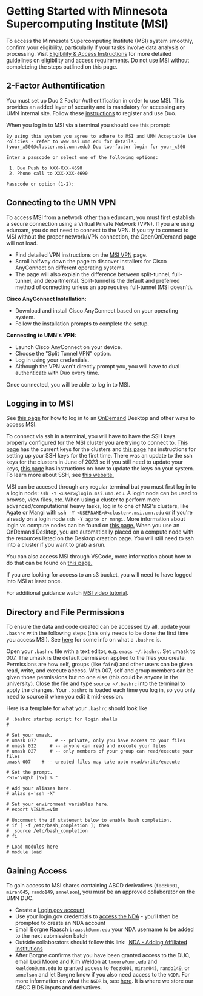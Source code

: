 # Getting Started with Minnesota Supercomputing Institute (MSI)

To access the Minnesota Supercomputing Institute (MSI) system smoothly, confirm your eligibility, particularly if your tasks involve data analysis or processing. Visit  [Eligibility & Access Instructions](https://www.msi.umn.edu/content/eligibility-getting-access) for more detailed guidelines on eligibility and access requirements. Do not use MSI without completeing the steps outlined on this page.

## 2-Factor Authentification

You must set up Duo 2 Factor Authentification in order to use MSI. This provides an added layer of security and is mandatory for accessing any UMN internal site. Follow these [instructions](https://it.umn.edu/services-technologies/self-help-guides/duo-set-use-duo-security) to register and use Duo.

When you log in to MSI via a terminal you should see this prompt: 

```
By using this system you agree to adhere to MSI and UMN Acceptable Use Policies - refer to www.msi.umn.edu for details.
(your_x500@cluster.msi.umn.edu) Duo two-factor login for your_x500

Enter a passcode or select one of the following options:

 1. Duo Push to XXX-XXX-4690
 2. Phone call to XXX-XXX-4690

Passcode or option (1-2):
```

## Connecting to the UMN VPN

To access MSI from a network other than eduroam, you must first establish a secure connection using a Virtual Private Network (VPN). If you are using eduroam, you do not need to connect to the VPN. If you try to connect to MSI without the proper network/VPN connection, the OpenOnDemand page will not load. 

- Find detailed VPN instructions on the [MSI VPN](https://it.umn.edu/services-technologies/virtual-private-network-vpn) page.
- Scroll halfway down the page to discover installers for Cisco AnyConnect on different operating systems.
- The page will also explain the difference between split-tunnel, full-tunnel, and departmental. Split-tunnel is the default and preferred method of connecting unless an app requires full-tunnel (MSI doesn't).

**Cisco AnyConnect Installation:**

- Download and install Cisco AnyConnect based on your operating system.
- Follow the installation prompts to complete the setup.

**Connecting to UMN's VPN:**

- Launch Cisco AnyConnect on your device.
- Choose the "Split Tunnel VPN" option.
- Log in using your credentials.
- Although the VPN won't directly prompt you, you will have to dual authenticate with Duo every time.

Once connected, you will be able to log in to MSI.

## Logging in to MSI

See [this page](hpc.md) for how to log in to an [OnDemand](https://ondemand.msi.umn.edu/pun/sys/dashboard/batch_connect/sessions) Desktop and other ways to access MSI.

To connect via ssh in a terminal, you will have to have the SSH keys properly configured for the MSI cluster you are trying to connect to. [This page](https://www.msi.umn.edu/content/ssh-keys) has the current keys for the clusters and [this page](https://www.msi.umn.edu/support/faq/how-do-i-setup-ssh-keys) has instructions for setting up your SSH keys for the first time. There was an update to the ssh keys for the clusters in June of 2023 so if you still need to update your keys, [this page](https://www.msi.umn.edu/content/ssh-keys-renew-june-2023) has instructions on how to update the keys on your system. To learn more about SSH, see [this website.](https://www.cloudflare.com/learning/access-management/what-is-ssh/)

MSI can be accesed through any regular terminal but you must first log in to a login node: `ssh -Y <user>@login.msi.umn.edu`. A login node can be used to browse, view files, etc. When using a cluster to perform more advanced/computational heavy tasks, log in to one of MSI's clusters, like Agate or Mangi with `ssh -Y <USERNAME>@<cluster>.msi.umn.edu` or if you're already on a login node `ssh -Y agate or mangi`. More information about login vs compute nodes can be found on [this page.](partitions.md) When you use an OnDemand Desktop, you are automatically placed on a compute node with the resources listed on the Desktop creation page. You will still need to ssh into a cluster if you want to grab a srun.

You can also access MSI through VSCode, more information about how to do that can be found on [this page.](vscode.md)

If you are looking for access to an s3 bucket, you will need to have logged into MSI at least once. 

For additional guidance watch [MSI video tutorial](https://www.youtube.com/watch?v=PgD7WSI6CG4).

## Directory and File Permissions

To ensure the data and code created can be accessed by all, update your `.bashrc` with the following steps (this only needs to be done the first time you access MSI). See [here](https://www.digitalocean.com/community/tutorials/bashrc-file-in-linux) for some info on what a `.bashrc` is.

Open your `.bashrc` file with a text editor, e.g. `emacs ~/.bashrc`.
Set umask to 007. The umask is the default permission applied to the files you create. Permissions are how self, groups (like `faird`) and other users can be given read, write, and execute access. With 007, self and group members can be given those permissions but no one else (this could be anyone in the university). 
Close the file and type `source ~/.bashrc` into the terminal to apply the changes.
Your `.bashrc` is loaded each time you log in, so you only need to source it when you edit it mid-session. 

Here is a template for what your `.bashrc` should look like

```
# .bashrc startup script for login shells
#

# Set your umask.
# umask 077       # -- private, only you have access to your files
# umask 022     # -- anyone can read and execute your files
# umask 027     # -- only members of your group can read/execute your files
umask 007    # -- created files may take upto read/write/execute

# Set the prompt.
PS1="\u@\h [\w] % "

# Add your aliases here.
# alias s='ssh -X'

# Set your environment variables here.
# export VISUAL=vim

# Uncomment the if statement below to enable bash completion.
# if [ -f /etc/bash_completion ]; then
#  source /etc/bash_completion
# fi

# Load modules here
# module load
```

## Gaining Access
To gain access to MSI shares containing ABCD derivatives (`feczk001`, `miran045`, `rando149`, `smnelson`), you must be an approved collaborator on the UMN DUC.

* Create a [Login.gov account](https://www.login.gov/create-an-account/) 
* Use your login.gov credentials to [access the NDA](https://nda.nih.gov/user/login_required.html?originator=%2Fuser%2Fdashboard%2Fdashboard.html) - you’ll then be prompted to create an NDA account
* Email Borgne Raasch `braasch@umn.edu` your NDA username to be added to the next submission batch
* Outside collaborators should follow this link: ​​ [NDA - Adding Affiliated Institutions](https://docs.google.com/document/d/1w5BW14EHFSi4Lr1YDPm9CLTiy8JNdClt5KpKCOYnBH4/edit#heading=h.qdjbnp8qckwr)
* After Borgne confirms that you have been granted access to the DUC, email Luci Moore and Kim Weldon at `lmoore@umn.edu` and `kweldon@umn.edu` to granted access to `feczk001`, `miran045`, `rando149`, or `smnelson` and let Borgne know if you also need access to the `NGDR`. For more information on what the `NGDR` is, see [here](https://rc.umn.edu/project/neuroimaging-and-genetic-data-resources). It is where we store our ABCC BIDS inputs and derivatives.


